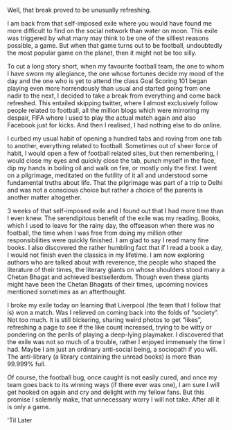 Well, that break proved to be unusually refreshing. 

I am back from that self-imposed exile where you would have found me more difficult to find on the social network than water on moon.
This exile was triggered by what many may think to be one of the silliest reasons possible, a game. But when that game turns out to be 
football, undoubtedly the most popular game on the planet, then it might not be too silly.

To cut a long story short, when my favourite football team, the one to whom I have sworn my allegiance, the one whose fortunes decide my
mood of the day and the one who is yet to attend the class Goal Scoring 101 began playing even more horrendously than usual and started 
going from one nadir to the next, I decided to take a break from everything and come back refreshed. This entailed skipping twitter, where
I almost exclusively follow people related to football, all the million blogs which were mirroring my despair, FIFA where I used to play 
the actual match again and also Facebook just for kicks. And then I realised, I had nothing else to do online.

I curbed my usual habit of opening a hundred tabs and roving from one tab to another, everything related to football. Sometimes out of
sheer force of habit, I would open a few of football related sites, but then remembering, I would close my eyes and quickly close the tab,
punch myself in the face, dip my hands in boiling oil and walk on fire, or mostly only the first. I went on a pilgrimage, meditated on the
futility of it all and understood some fundamental truths about life. That the pilgrimage was part of a trip to Delhi and was not a 
conscious choice but rather a choice of the parents is another matter altogether.

3 weeks of that self-imposed exile and I found out that I had more time than I even knew. The serendipitous benefit of the exile was my 
reading. Books, which I used to leave for the rainy day, the offseason when there was no football, the time when I was free from doing my
million other responsibilities were quickly finished. I am glad to say I read many fine books. I also discovered the rather humbling fact
that if I read a book a day, I would not finish even the classics in my lifetime. I am now exploring authors who are talked about with 
reverence, the people who shaped the literature of their times, the literary giants on whose shoulders stood many a Chetan Bhagat and 
achieved bestsellerdom. Though even these giants might have been the Chetan Bhagats of their times, upcoming novices mentioned sometimes
as an afterthought.

I broke my exile today on learning that Liverpool (the team that I follow that is) won a match. Was I relieved on coming back into the 
folds of “society”. Not too much. It is still bickering, sharing weird photos to get “likes”, refreshing a page to see if the like count
increased, trying to be witty or pondering on the perils of playing a deep-lying playmaker. I discovered that the exile was not so much of
a trouble, rather I enjoyed immensely the time I had. Maybe I am just an ordinary anti-social being, a sociopath if you will. The 
anti-library (a library containing the unread books) is more than 99.999% full.

Of course, the football bug, once caught is not easily cured, and once my team goes back to its winning ways (if there ever was one), I am 
sure I will get hooked on again and cry and delight with my fellow fans. But this promise I solemnly make, that unnecessary worry I will 
not take. After all it is only a game.

'Til Later